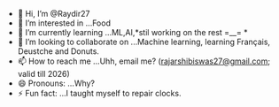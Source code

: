 - 👋 Hi, I’m @Raydir27
- 👀 I’m interested in ...Food
- 🌱 I’m currently learning ...ML,AI,*stil working on the rest =__= *
- 💞️ I’m looking to collaborate on ...Machine learning, learning Français, Deustche and Donuts.
- 📫 How to reach me ...Uhh, email me? (rajarshibiswas27@gmail.com; valid till 2026)
- 😄 Pronouns: ...Why?
- ⚡ Fun fact: ...I taught myself to repair clocks.

<!---
Raydir27/Raydir27 is a ✨ special ✨ repository because its `README.md` (this file) appears on your GitHub profile.
You can click the Preview link to take a look at your changes.
--->
